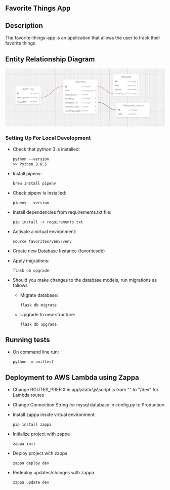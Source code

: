 ## Favorite Things App

## Description
The favorite-things-app is an application that allows the user to track their favorite things

## Entity Relationship Diagram

![alt](https://raw.githubusercontent.com/a-maksousa/favorite-things/master/ERM.JPG)

### Setting Up For Local Development

-   Check that python 3 is installed:

    ```
    python --version
    >> Python 3.6.5
    ```

-   Install pipenv:

    ```
    brew install pipenv
    ```

-   Check pipenv is installed:
    ```
    pipenv --version
    ```
-   Install dependencies from requirements.txt file:

    ```
    pip install -r requirements.txt
    ```
-   Activate a virtual environment:

    ```
    source favorites/venv/venv
    ```

-   Create new Database Instance (favoritesdb)

-   Apply migrations:

    ```
    flask db upgrade
    ```
*   Should you make changes to the database models, run migrations as follows

    -   Migrate database:

        ```
        flask db migrate
        ```

    -   Upgrade to new structure:
        ```
        flask db upgrade
        ```

##  Running tests
-   On command line run:
    ```
    python -m unittest
    ```

##  Deployment to AWS Lambda using Zappa
-   Change ROUTES_PREFIX in app\static\js\script.js from "" to "/dev" for Lambda routes

-   Change Connection String for mysql database in config.py to Production

-   Install zappa inside virtual environment:

    ```
    pip install zappa
    ```

-   Initialize project with zappa

    ```
    zappa init
    ```

-   Deploy project with zappa

    ```
    zappa deploy dev
    ```

-   Redeploy updates/changes with zappa

    ```
    zappa update dev
    ```
